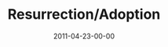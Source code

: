 ---
layout: message
category: message
series: "The Story"
title: "Resurrection/Adoption"
date: 2011-04-23-00-00
message_id: 673
audio: "http://s3.amazonaws.com/crossroadsaudiomessages/thestory05.mp3"
audio-duration: "50:37"
program: "http://s3.amazonaws.com/crossroads-media/media/legacy/documents/04_23-24_11Program.pdf"
description: "We'll be examining the credibility of the most outrageous part of the story&#58; the resurrection of Jesus."
video: "https://s3.amazonaws.com/crossroadsvideomessages/thestory05.mp4"
video-duration: "50:43"
video-image: "http://s3.amazonaws.com/crossroads-media/images/legacy/content/thestory05_still.jpg"
flag: "N"
---